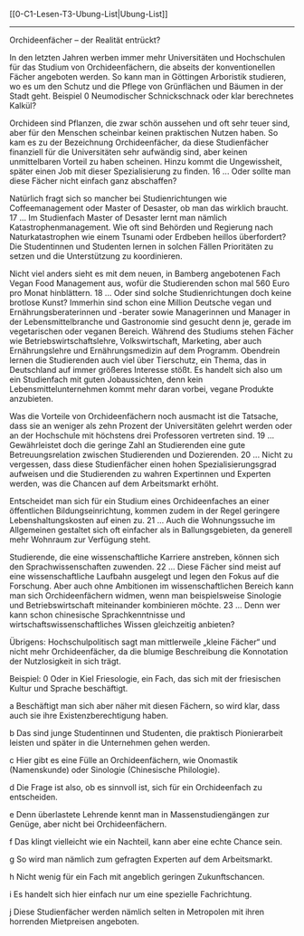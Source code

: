 [[0-C1-Lesen-T3-Ubung-List|Ubung-List]]

---

Orchideenfächer – der Realität entrückt?

In den letzten Jahren werben immer mehr Universitäten und Hochschulen für das Studium von Orchideenfächern, die abseits der konventionellen Fächer angeboten werden. So kann man in Göttingen Arboristik studieren, wo es um den Schutz und die Pflege von Grünflächen und Bäumen in der Stadt geht. Beispiel 0 Neumodischer Schnickschnack oder klar berechnetes Kalkül?

Orchideen sind Pflanzen, die zwar schön aussehen und oft sehr teuer sind, aber für den Menschen scheinbar keinen praktischen Nutzen haben. So kam es zu der Bezeichnung Orchideenfächer, da diese Studienfächer finanziell für die Universitäten sehr aufwändig sind, aber keinen unmittelbaren Vorteil zu haben scheinen. Hinzu kommt die Ungewissheit, später einen Job mit dieser Spezialisierung zu finden. 16 ... Oder sollte man diese Fächer nicht einfach ganz abschaffen?

Natürlich fragt sich so mancher bei Studienrichtungen wie Coffeemanagement oder Master of Desaster, ob man das wirklich braucht. 17 ... Im Studienfach Master of Desaster lernt man nämlich Katastrophenmanagement. Wie oft sind Behörden und Regierung nach Naturkatastrophen wie einem Tsunami oder Erdbeben heillos überfordert? Die Studentinnen und Studenten lernen in solchen Fällen Prioritäten zu setzen und die Unterstützung zu koordinieren.

Nicht viel anders sieht es mit dem neuen, in Bamberg angebotenen Fach Vegan Food Management aus, wofür die Studierenden schon mal 560 Euro pro Monat hinblättern. 18 ... Oder sind solche Studienrichtungen doch keine brotlose Kunst? Immerhin sind schon eine Million Deutsche vegan und Ernährungsberaterinnen und -berater sowie Managerinnen und Manager in der Lebensmittelbranche und Gastronomie sind gesucht denn je, gerade im vegetarischen oder veganen Bereich. Während des Studiums stehen Fächer wie Betriebswirtschaftslehre, Volkswirtschaft, Marketing, aber auch Ernährungslehre und Ernährungsmedizin auf dem Programm. Obendrein lernen die Studierenden auch viel über Tierschutz, ein Thema, das in Deutschland auf immer größeres Interesse stößt. Es handelt sich also um ein Studienfach mit guten Jobaussichten, denn kein Lebensmittelunternehmen kommt mehr daran vorbei, vegane Produkte anzubieten.

Was die Vorteile von Orchideenfächern noch ausmacht ist die Tatsache, dass sie an weniger als zehn Prozent der Universitäten gelehrt werden oder an der Hochschule mit höchstens drei Professoren vertreten sind. 19 ... Gewährleistet doch die geringe Zahl an Studierenden eine gute Betreuungsrelation zwischen Studierenden und Dozierenden. 20 ... Nicht zu vergessen, dass diese Studienfächer einen hohen Spezialisierungsgrad aufweisen und die Studierenden zu wahren Expertinnen und Experten werden, was die Chancen auf dem Arbeitsmarkt erhöht.

Entscheidet man sich für ein Studium eines Orchideenfaches an einer öffentlichen Bildungseinrichtung, kommen zudem in der Regel geringere Lebenshaltungskosten auf einen zu. 21 ... Auch die Wohnungssuche im Allgemeinen gestaltet sich oft einfacher als in Ballungsgebieten, da generell mehr Wohnraum zur Verfügung steht.

Studierende, die eine wissenschaftliche Karriere anstreben, können sich den Sprachwissenschaften zuwenden. 22 ... Diese Fächer sind meist auf eine wissenschaftliche Laufbahn ausgelegt und legen den Fokus auf die Forschung. Aber auch ohne Ambitionen im wissenschaftlichen Bereich kann man sich Orchideenfächern widmen, wenn man beispielsweise Sinologie und Betriebswirtschaft miteinander kombinieren möchte. 23 ... Denn wer kann schon chinesische Sprachkenntnisse und wirtschaftswissenschaftliches Wissen gleichzeitig anbieten?

Übrigens: Hochschulpolitisch sagt man mittlerweile „kleine Fächer“ und nicht mehr Orchideenfächer, da die blumige Beschreibung die Konnotation der Nutzlosigkeit in sich trägt.

Beispiel:
0 Oder in Kiel Friesologie, ein Fach, das sich mit der friesischen Kultur und Sprache beschäftigt.

a Beschäftigt man sich aber näher mit diesen Fächern, so wird klar, dass auch sie ihre Existenzberechtigung haben.

b Das sind junge Studentinnen und Studenten, die praktisch Pionierarbeit leisten und später in die Unternehmen gehen werden.

c Hier gibt es eine Fülle an Orchideenfächern, wie Onomastik (Namenskunde) oder Sinologie (Chinesische Philologie).

d Die Frage ist also, ob es sinnvoll ist, sich für ein Orchideenfach zu entscheiden.

e Denn überlastete Lehrende kennt man in Massenstudiengängen zur Genüge, aber nicht bei Orchideenfächern.

f Das klingt vielleicht wie ein Nachteil, kann aber eine echte Chance sein.

g So wird man nämlich zum gefragten Experten auf dem Arbeitsmarkt.

h Nicht wenig für ein Fach mit angeblich geringen Zukunftschancen.

i Es handelt sich hier einfach nur um eine spezielle Fachrichtung.

j Diese Studienfächer werden nämlich selten in Metropolen mit ihren horrenden Mietpreisen angeboten.